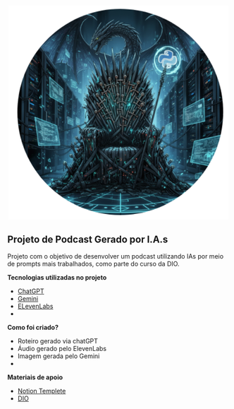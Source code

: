 <p align="center">
    <img src="./assets\Banner.png" width="500" alt="Logo do Projeto">
</p>


**Projeto de Podcast Gerado por I.A.s**
-----------------------------------------------------
Projeto com o objetivo de desenvolver um podcast utilizando IAs por meio de prompts mais trabalhados, como parte do curso da DIO.

**Tecnologias utilizadas no projeto**
- [ChatGPT](https://chatgpt.com/)
- [Gemini](https://gemini.google.com/app)
- [ELevenLabs](https://elevenlabs.io/)
- 

**Como foi criado?**
- Roteiro gerado via chatGPT
- Áudio gerado pelo ElevenLabs
- Imagem gerada pelo Gemini
- 

**Materiais de apoio**
- [Notion Templete](https://helpful-jump-17b.notion.site/PAS-Podcast-AI-Studio-210489e15d7a4a73b743bb159e45d06f)
- [DIO](https://www.dio.me/) 